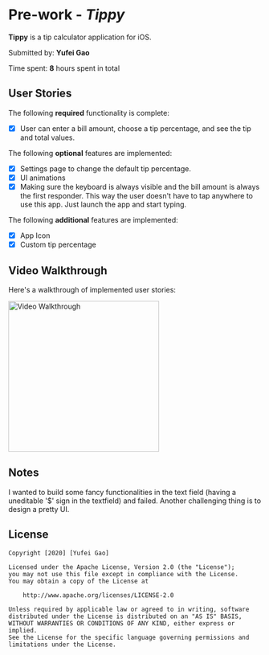 # Pre-work - *Tippy*

**Tippy** is a tip calculator application for iOS.

Submitted by: **Yufei Gao**

Time spent: **8** hours spent in total

## User Stories

The following **required** functionality is complete:

* [x] User can enter a bill amount, choose a tip percentage, and see the tip and total values.

The following **optional** features are implemented:
* [x] Settings page to change the default tip percentage.
* [x] UI animations
* [x] Making sure the keyboard is always visible and the bill amount is always the first responder. This way the user doesn't have to tap anywhere to use this app. Just launch the app and start typing.

The following **additional** features are implemented:
- [x] App Icon
- [x] Custom tip percentage

## Video Walkthrough 

Here's a walkthrough of implemented user stories:

<img src='https://github.com/YufeiGao6/Tippy/blob/master/demo.gif?raw=true' title='Video Walkthrough' width='300' alt='Video Walkthrough' />

## Notes

I wanted to build some fancy functionalities in the text field (having a uneditable '$' sign in the textfield) and failed.
Another challenging thing is to design a pretty UI.

## License

    Copyright [2020] [Yufei Gao]

    Licensed under the Apache License, Version 2.0 (the "License");
    you may not use this file except in compliance with the License.
    You may obtain a copy of the License at

        http://www.apache.org/licenses/LICENSE-2.0

    Unless required by applicable law or agreed to in writing, software
    distributed under the License is distributed on an "AS IS" BASIS,
    WITHOUT WARRANTIES OR CONDITIONS OF ANY KIND, either express or implied.
    See the License for the specific language governing permissions and
    limitations under the License.
